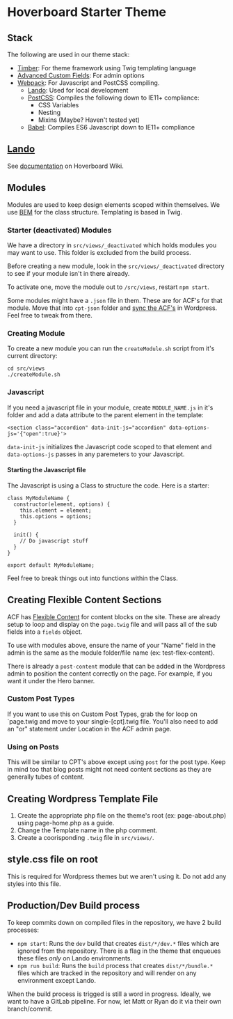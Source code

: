 Hoverboard Starter Theme
========================

## Stack ##

The following are used in our theme stack:

* [Timber](https://timber.github.io/docs/): For theme framework using Twig templating language
* [Advanced Custom Fields](https://www.advancedcustomfields.com): For admin options
* [Webpack](https://webpack.js.org): For Javascript and PostCSS compiling.
  * [Lando](https://docs.devwithlando.io): Used for local development
  * [PostCSS](http://postcss.org): Compiles the following down to IE11+ compliance:
    * CSS Variables
    * Nesting
    * Mixins (Maybe? Haven't tested yet)
  * [Babel](https://babeljs.io): Compiles ES6 Javascript down to IE11+ compliance

## [Lando](https://docs.devwithlando.io) ##

See [documentation](https://gitlab.com/hoverboard88/internal-tools/process-wiki/wikis/Hosting-Setup#user-content-setup-site-locally) on Hoverboard Wiki.

## Modules ##

Modules are used to keep design elements scoped within themselves. We use [BEM](https://getbem.com/naming/) for the class structure. Templating is based in Twig.

### Starter (deactivated) Modules ###

We have a directory in `src/views/_deactivated` which holds modules you may want to use. This folder is excluded from the build process.

Before creating a new module, look in the `src/views/_deactivated` directory to see if your module isn't in there already.

To activate one, move the module out to `/src/views`, restart `npm start`.

Some modules might have a `.json` file in them. These are for ACF's for that module. Move that into `cpt-json` folder and [sync the ACF's](https://www.advancedcustomfields.com/resources/synchronized-json/) in Wordpress. Feel free to tweak from there.

### Creating Module ###

To create a new module you can run the `createModule.sh` script from it's current directory:

```
cd src/views
./createModule.sh
```

### Javascript ###

If you need a javascript file in your module, create `MODULE_NAME.js` in it's folder and add a data attribute to the parent element in the template:

```
<section class="accordion" data-init-js="accordion" data-options-js='{"open":true}'>
```

`data-init-js` initializes the Javascript code scoped to that element and `data-options-js` passes in any paremeters to your Javascript.

#### Starting the Javascript file ####

The Javascript is using a Class to structure the code. Here is a starter:

```
class MyModuleName {
  constructor(element, options) {
    this.element = element;
    this.options = options;
  }

  init() {
    // Do javascript stuff
  }
}

export default MyModuleName;
```

Feel free to break things out into functions within the Class.

## Creating Flexible Content Sections ##

ACF has [Flexible Content](https://www.advancedcustomfields.com/resources/flexible-content/) for content blocks on the site. These are already setup to loop and display on the `page.twig` file and will pass all of the sub fields into a `fields` object.

To use with modules above, ensure the name of your "Name" field in the admin is the same as the module folder/file name (ex: test-flex-content).

There is already a `post-content` module that can be added in the Wordpress admin to position the content correctly on the page. For example, if you want it under the Hero banner.

### Custom Post Types ###

If you want to use this on Custom Post Types, grab the for loop on `page.twig and move to your single-[cpt].twig file. You'll also need to add an "or" statement under Location in the ACF admin page.

### Using on Posts ###

This will be similar to CPT's above except using `post` for the post type. Keep in mind too that blog posts might not need content sections as they are generally tubes of content.

## Creating Wordpress Template File ##

1. Create the appropriate php file on the theme's root (ex: page-about.php) using page-home.php as a guide.
2. Change the Template name in the php comment.
3. Create a coorisponding `.twig` file in `src/views/`.

## style.css file on root ##

This is required for Wordpress themes but we aren't using it. Do not add any styles into this file.

## Production/Dev Build process ##

To keep commits down on compiled files in the repository, we have 2 build processes:

* `npm start`: Runs the `dev` build that creates `dist/*/dev.*` files which are ignored from the repository. There is a flag in the theme that enqueues these files _only_ on Lando environments.
* `npm run build`: Runs the `build` process that creates `dist/*/bundle.*` files which are tracked in the repository and will render on any environment except Lando.

When the build process is trigged is still a word in progress. Ideally, we want to have a GitLab pipeline. For now, let Matt or Ryan do it via their own branch/commit.
